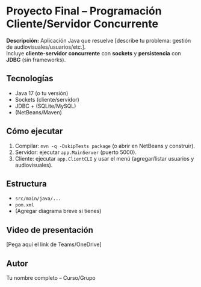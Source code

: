 # Proyecto Final – Programación Cliente/Servidor Concurrente

**Descripción:** Aplicación Java que resuelve [describe tu problema: gestión de audiovisuales/usuarios/etc.].  
Incluye **cliente-servidor concurrente** con **sockets** y **persistencia** con **JDBC** (sin frameworks).

## Tecnologías
- Java 17 (o tu versión)
- Sockets (cliente/servidor)
- JDBC + (SQLite/MySQL)
- (NetBeans/Maven)

## Cómo ejecutar
1. Compilar: `mvn -q -DskipTests package` (o abrir en NetBeans y construir).
2. Servidor: ejecutar `app.MainServer` (puerto 5000).
3. Cliente: ejecutar `app.ClientCLI` y usar el menú (agregar/listar usuarios y audiovisuales).

## Estructura
- `src/main/java/...`
- `pom.xml`
- (Agregar diagrama breve si tienes)

## Video de presentación
[Pega aquí el link de Teams/OneDrive]

## Autor
Tu nombre completo – Curso/Grupo
